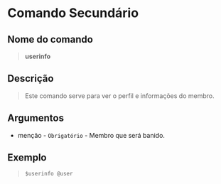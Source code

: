 # Comando Secundário

## Nome do comando
> **userinfo**

## Descrição
> Este comando serve para ver o perfil e informações do membro.

## Argumentos
- menção - `Obrigatório` - Membro que será banido.

## Exemplo
> `$userinfo @user`